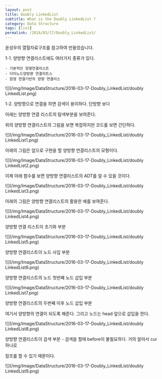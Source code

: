 ```yaml
---
layout: post
title: Doubly LinkedList
subtitle: What is the Doubly LinkedList ?
category: Data Structure
tags: [list]
permalink: /2016/03/17/Doubly_LinkedList/
---
```

윤성우의 열혈자료구조를 참고하여 만들었습니다. 

1-1. 양방향 연결리스트에도 여러가지 종류가 있다. 
    
    - 기본적인 양향연결리스트 
    - 더미노드양방향 연결리트스 
    - 원형 연결기반의 양향 연결리스

![](/img/Image/DataStructure/2016-03-17-Doubly_LinkedList/doubly LinkedList.png)

1-2. 양방향으로 연결을 하면 검색이 용이하다. 단방향 보다

아래는 양방향 연결 리스트의 탐색부분을 보여준다. 

위의 양방향 연결리스트의 그림을 보면 복잡하지만 코드를 보면 간단하다.

![](/img/Image/DataStructure/2016-03-17-Doubly_LinkedList/doubly LinkedList1.png)

아래의 그림은 앞으로 구현을 할 양방향 연결리스트의 모형이다. 

![](/img/Image/DataStructure/2016-03-17-Doubly_LinkedList/doubly LinkedList2.png)

이제 아래 함수를 보면 양방향 연결리스트의 ADT를 알 수 있을 것이다. 

![](/img/Image/DataStructure/2016-03-17-Doubly_LinkedList/doubly LinkedList3.png)


아래의 그림은 양방향 연결리스트의 활용한 예를 보여준다. 

![](/img/Image/DataStructure/2016-03-17-Doubly_LinkedList/doubly LinkedList4.png)


양방향 연결 리스트이 초기화 부분

![](/img/Image/DataStructure/2016-03-17-Doubly_LinkedList/doubly LinkedList5.png)

양방향 연결리스트이 노드 사입 부분

![](/img/Image/DataStructure/2016-03-17-Doubly_LinkedList/doubly LinkedList6.png)

양방향 연결리스트의 노드 첫번째 노드 삽입 부분

![](/img/Image/DataStructure/2016-03-17-Doubly_LinkedList/doubly LinkedList7.png)

양방향 연결리스트의 두번째 이후 노드 삽입 부분

여기서 양방향의 연결이 되도록 해준다. 그리고 노드는 head 앞으로 삽입을 한다. 

![](/img/Image/DataStructure/2016-03-17-Doubly_LinkedList/doubly LinkedList8.png)

양방향 연결리스트이 검색 부분 - 검색을 할때 before이 불필요하다. 거의 알아서 cur 하나로 

참조를 할 수 있기 때문이다.

![](/img/Image/DataStructure/2016-03-17-Doubly_LinkedList/doubly LinkedList9.png)
